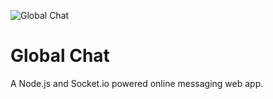![Global Chat](https://res.cloudinary.com/dlskdxln3/image/upload/v1667230804/globechat/earthgifbackground_wit2vu.gif)

# Global Chat

A Node.js and Socket.io powered online messaging web app.